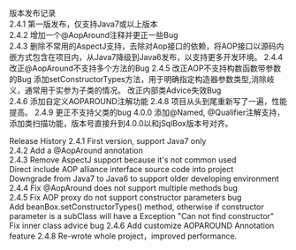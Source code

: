 版本发布记录  
2.4.1 第一版发布，仅支持Java7或以上版本  
2.4.2 增加一个@AopAround注释并更正一些Bug    
2.4.3 删除不常用的AspectJ支持，去除对Aop接口的依赖，将AOP接口以源码内嵌方式包含在项目内，从Java7降级到Java6发布，以支持更多开发环境。 
2.4.4 改正@AopAround不支持多个方法的Bug
2.4.5 改正AOP不支持构数函数带参数的Bug
      添加setConstructorTypes方法，用于明确指定构造器参数类型,消除岐义，通常用于实参为子类的情况。
      改正内部类Advice失效Bug 	  
2.4.6 添加自定义AOPAROUND注解功能
2.4.8 项目从头到尾重新写了一遍，性能提高。
2.4.9 更正不支持父类的bug
4.0.0 添加@Named, @Qualifier注解支持，添加类扫描功能，版本号直接升到4.0.0以和jSqlBox版本号对齐。

Release History
2.4.1 First version, support Java7 only  
2.4.2 Add a @AopAround annotation  
2.4.3 Remove AspectJ support because it's not common used  
      Direct include AOP alliance interface source code into project   
      Downgrade from Java7 to Java6 to support older developing environment  
2.4.4 Fix @AopAround does not support multiple methods bug  
2.4.5 Fix AOP proxy do not support constructor parameters bug  
      Add beanBox.setConstructorTypes() method, otherwise if constructor parameter is a subClass will have a Exception "Can not find constructor"  
	  Fix inner class advice bug
2.4.6 Add customize AOPAROUND Annotation feature 
2.4.8 Re-wrote whole project，improved performance.